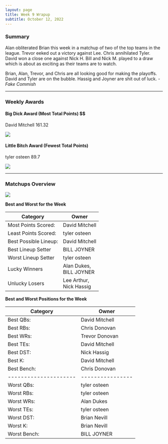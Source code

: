 ```yaml
---
layout: page
title: Week 9 Wrapup
subtitle: October 12, 2022
---
```


### Summary

Alan obliterated Brian this week in a matchup of two of the top teams in the league. Trevor eeked out a victory against Lee. Chris annihilated Tyler. David won a close one against Nick H. Bill and Nick M. played to a draw which is about as exciting as their teams are to watch.

Brian, Alan, Trevor, and Chris are all looking good for making the playoffs. David and Tyler are on the bubble. Hassig and Joyner are shit out of luck.  *- Fake Commish*

___

### Weekly Awards

#### Big Dick Award (Most Total Points) $$
David Mitchell 161.32 

![](https://media2.giphy.com/media/ENztgn7MiMG3HSAenN/giphy.gif?cid=3aa7f8124lo894atmzb41xwmyawflweira957k3ltcrzxmgh&rid=giphy.gif&ct=g)

#### Little Bitch Award (Fewest Total Points)
tyler osteen 89.7 

![](https://media4.giphy.com/media/5h9qt9hnglkMp21Bty/giphy.gif?cid=3aa7f8125e8wk8xchwi30nrm9iyykz0gsjk4fmss20jz2slx&rid=giphy.gif&ct=g)


___

### Matchups Overview

![](../assets/img/week9_matchups.png)


**Best and Worst for the Week**


| Category              | Owner                        |
|-----------------------|------------------------------|
| Most Points Scored:   | David Mitchell               |
| Least Points Scored:  | tyler osteen                 |
| Best Possible Lineup: | David Mitchell               |
| Best Lineup Setter    | BILL JOYNER                  |
| Worst Lineup Setter   | tyler osteen                 |
| Lucky Winners         | Alan Dukes,<br />BILL JOYNER |
| Unlucky Losers        | Lee Arthur,<br />Nick Hassig |


**Best and Worst Positions for the Week**


| Category              | Owner            |
|-----------------------|------------------|
| Best QBs:             | David Mitchell   |
| Best RBs:             | Chris Donovan    |
| Best WRs:             | Trevor  Donovan  |
| Best TEs:             | David Mitchell   |
| Best DST:             | Nick Hassig      |
| Best K:               | David Mitchell   |
| Best Bench:           | Chris Donovan    |
| --------------------- | ---------------- |
| Worst QBs:            | tyler osteen     |
| Worst RBs:            | tyler osteen     |
| Worst WRs:            | Alan Dukes       |
| Worst TEs:            | tyler osteen     |
| Worst DST:            | Brian Nevill     |
| Worst K:              | Brian Nevill     |
| Worst Bench:          | BILL JOYNER      |


